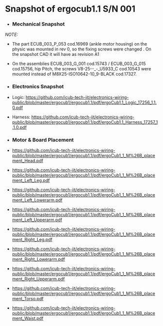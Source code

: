 # Snapshot of ergocub1.1 S/N 001 

- ### Mechanical Snapshot ###

*NOTE:*
   - The part ECUB_003_P_053 cod.16969 (ankle motor housing) on the physic was mounted in rev 0, so the fixing screws were changed . On the snapshot CAD it will have as revision A1
   - On the assemblies ECUB_003_G_001 cod.15743 / ECUB_003_G_015 cod.15756, hip Pitch, the screws V8-25--_-_U5933_C cod.10543 were mounted instead of M8X25-ISO10642-10_9-BLACK cod.17327.

- ### Electronics Snapshot ###

- Logic: https://github.com/icub-tech-iit/electronics-wiring-public/blob/master/ergocub1/ergocub1.1/pdf/ergoCub1.1_Logic_17256_1.1.0.pdf
- Harness: https://github.com/icub-tech-iit/electronics-wiring-public/blob/master/ergocub1/ergocub1.1/pdf/ergoCub1.1_Harness_17257_1.1.0.pdf

- ### Motor & Board Placement ###

- https://github.com/icub-tech-iit/electronics-wiring-public/blob/master/ergocub1/ergocub1.1/pdf/ergoCub1_1_M%26B_placement_Head.pdf
- https://github.com/icub-tech-iit/electronics-wiring-public/blob/master/ergocub1/ergocub1.1/pdf/ergoCub1_1_M%26B_placement_Left_Leg.pdf
- https://github.com/icub-tech-iit/electronics-wiring-public/blob/master/ergocub1/ergocub1.1/pdf/ergoCub1_1_M%26B_placement_Left_Lowerarm.pdf
- https://github.com/icub-tech-iit/electronics-wiring-public/blob/master/ergocub1/ergocub1.1/pdf/ergoCub1_1_M%26B_placement_Left_Upperarm.pdf
- https://github.com/icub-tech-iit/electronics-wiring-public/blob/master/ergocub1/ergocub1.1/pdf/ergoCub1_1_M%26B_placement_Right_Leg.pdf
- https://github.com/icub-tech-iit/electronics-wiring-public/blob/master/ergocub1/ergocub1.1/pdf/ergoCub1_1_M%26B_placement_Right_Lowerarm.pdf
- https://github.com/icub-tech-iit/electronics-wiring-public/blob/master/ergocub1/ergocub1.1/pdf/ergoCub1_1_M%26B_placement_Right_Upperarm.pdf
- https://github.com/icub-tech-iit/electronics-wiring-public/blob/master/ergocub1/ergocub1.1/pdf/ergoCub1_1_M%26B_placement_Torso.pdf
- https://github.com/icub-tech-iit/electronics-wiring-public/blob/master/ergocub1/ergocub1.1/pdf/ergoCub1_1_M%26B_placement_Waist.pdf
